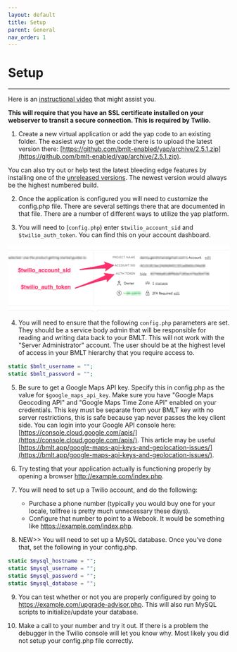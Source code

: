 ```yaml
---
layout: default
title: Setup
parent: General
nav_order: 1
---
```


# Setup

---

Here is an [instructional video](https://www.dropbox.com/s/e59dzal4rkkcl2r/twilio.mp4?dl=0) that might assist you.

**This will require that you have an SSL certificate installed on your webserver to transit a secure connection.  This is required by Twilio.**

1. Create a new virtual application or add the yap code to an existing folder.  The easiest way to get the code there is to upload the latest version there: [https://github.com/bmlt-enabled/yap/archive/2.5.1.zip](https://github.com/bmlt-enabled/yap/archive/2.5.1.zip).

You can also try out or help test the latest bleeding edge features by installing one of the [unreleased versions](https://archives.bmlt.app/index.html#yap/).  The newest version would always be the highest numbered build.  

2. Once the application is configured you will need to customize the config.php file.  There are several settings there that are documented in that file.  There are a number of different ways to utilize the yap platform. 

3. You will need to (`config.php`) enter `$twilio_account_sid` and `$twilio_auth_token`.  You can find this on your account dashboard.  

![alt text](https://raw.githubusercontent.com/bmlt-enabled/yap/master/resources/twilio-auth-v2.png)

4.  You will need to ensure that the following `config.php` parameters are set.  They should be a service body admin that will be responsible for reading and writing data back to your BMLT.  This will not work with the "Server Administrator" account.  The user should be at the highest level of access in your BMLT hierarchy that you require access to.
   
```php
static $bmlt_username = "";
static $bmlt_password = "";
```

5. Be sure to get a Google Maps API key.  Specify this in config.php as the value for `$google_maps_api_key`.  Make sure you have "Google Maps Geocoding API" and "Google Maps Time Zone API" enabled on your credentials.  This key must be separate from your BMLT key with no server restrictions, this is safe because yap never passes the key client side.  You can login into your Google API console here: [https://console.cloud.google.com/apis/](https://console.cloud.google.com/apis/).  This article may be useful [https://bmlt.app/google-maps-api-keys-and-geolocation-issues/](https://bmlt.app/google-maps-api-keys-and-geolocation-issues/).

6. Try testing that your application actually is functioning properly by opening a browser http://example.com/index.php.  

7. You will need to set up a Twilio account, and do the following:
    * Purchase a phone number (typically you would buy one for your locale, tollfree is pretty much unnecessary these days).
    * Configure that number to point to a Webook.  It would be something like https://example.com/index.php.
    
8. NEW>> You will need to set up a MySQL database.  Once you've done that, set the following in your config.php.

```php
static $mysql_hostname = "";
static $mysql_username = "";
static $mysql_password = "";
static $mysql_database = "";
```

9. You can test whether or not you are properly configured by going to https://example.com/upgrade-advisor.php.  This will also run MySQL scripts to initialize/update your database.

10. Make a call to your number and try it out.  If there is a problem the debugger in the Twilio console will let you know why.  Most likely you did not setup your config.php file correctly.
